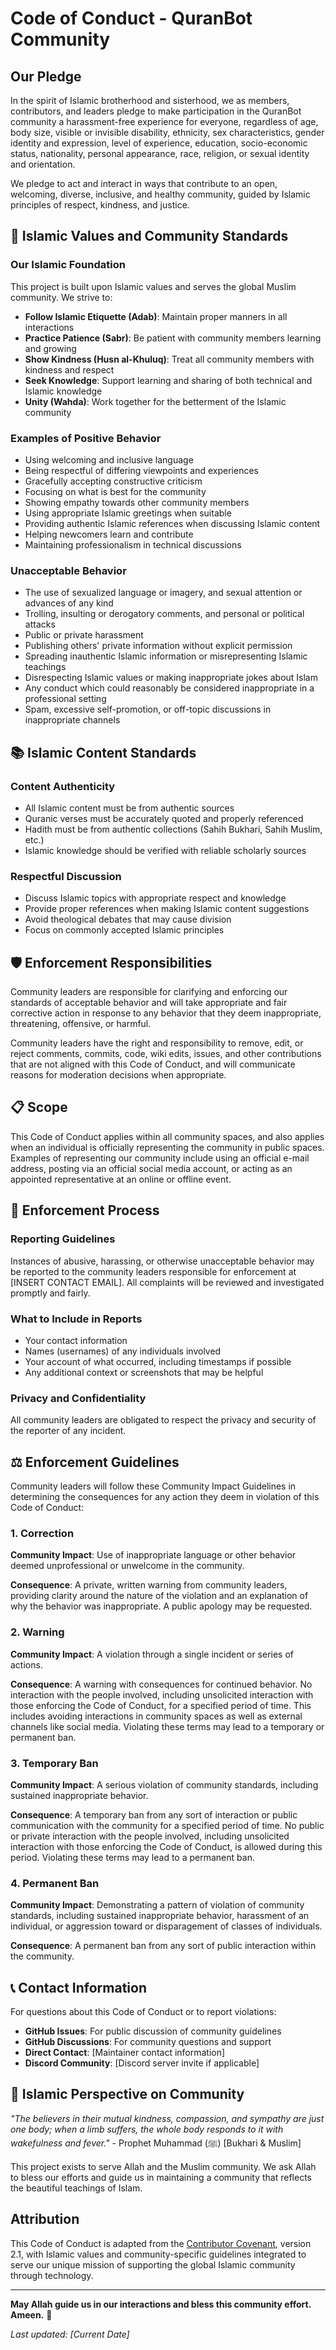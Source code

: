 # Code of Conduct - QuranBot Community

## Our Pledge

In the spirit of Islamic brotherhood and sisterhood, we as members, contributors, and leaders pledge to make participation in the QuranBot community a harassment-free experience for everyone, regardless of age, body size, visible or invisible disability, ethnicity, sex characteristics, gender identity and expression, level of experience, education, socio-economic status, nationality, personal appearance, race, religion, or sexual identity and orientation.

We pledge to act and interact in ways that contribute to an open, welcoming, diverse, inclusive, and healthy community, guided by Islamic principles of respect, kindness, and justice.

## 🕌 Islamic Values and Community Standards

### Our Islamic Foundation
This project is built upon Islamic values and serves the global Muslim community. We strive to:

- **Follow Islamic Etiquette (Adab)**: Maintain proper manners in all interactions
- **Practice Patience (Sabr)**: Be patient with community members learning and growing
- **Show Kindness (Husn al-Khuluq)**: Treat all community members with kindness and respect
- **Seek Knowledge**: Support learning and sharing of both technical and Islamic knowledge
- **Unity (Wahda)**: Work together for the betterment of the Islamic community

### Examples of Positive Behavior

- Using welcoming and inclusive language
- Being respectful of differing viewpoints and experiences
- Gracefully accepting constructive criticism
- Focusing on what is best for the community
- Showing empathy towards other community members
- Using appropriate Islamic greetings when suitable
- Providing authentic Islamic references when discussing Islamic content
- Helping newcomers learn and contribute
- Maintaining professionalism in technical discussions

### Unacceptable Behavior

- The use of sexualized language or imagery, and sexual attention or advances of any kind
- Trolling, insulting or derogatory comments, and personal or political attacks
- Public or private harassment
- Publishing others' private information without explicit permission
- Spreading inauthentic Islamic information or misrepresenting Islamic teachings
- Disrespecting Islamic values or making inappropriate jokes about Islam
- Any conduct which could reasonably be considered inappropriate in a professional setting
- Spam, excessive self-promotion, or off-topic discussions in inappropriate channels

## 📚 Islamic Content Standards

### Content Authenticity
- All Islamic content must be from authentic sources
- Quranic verses must be accurately quoted and properly referenced
- Hadith must be from authentic collections (Sahih Bukhari, Sahih Muslim, etc.)
- Islamic knowledge should be verified with reliable scholarly sources

### Respectful Discussion
- Discuss Islamic topics with appropriate respect and knowledge
- Provide proper references when making Islamic content suggestions
- Avoid theological debates that may cause division
- Focus on commonly accepted Islamic principles

## 🛡️ Enforcement Responsibilities

Community leaders are responsible for clarifying and enforcing our standards of acceptable behavior and will take appropriate and fair corrective action in response to any behavior that they deem inappropriate, threatening, offensive, or harmful.

Community leaders have the right and responsibility to remove, edit, or reject comments, commits, code, wiki edits, issues, and other contributions that are not aligned with this Code of Conduct, and will communicate reasons for moderation decisions when appropriate.

## 📋 Scope

This Code of Conduct applies within all community spaces, and also applies when an individual is officially representing the community in public spaces. Examples of representing our community include using an official e-mail address, posting via an official social media account, or acting as an appointed representative at an online or offline event.

## 🚨 Enforcement Process

### Reporting Guidelines
Instances of abusive, harassing, or otherwise unacceptable behavior may be reported to the community leaders responsible for enforcement at [INSERT CONTACT EMAIL]. All complaints will be reviewed and investigated promptly and fairly.

### What to Include in Reports
- Your contact information
- Names (usernames) of any individuals involved
- Your account of what occurred, including timestamps if possible
- Any additional context or screenshots that may be helpful

### Privacy and Confidentiality
All community leaders are obligated to respect the privacy and security of the reporter of any incident.

## ⚖️ Enforcement Guidelines

Community leaders will follow these Community Impact Guidelines in determining the consequences for any action they deem in violation of this Code of Conduct:

### 1. Correction
**Community Impact**: Use of inappropriate language or other behavior deemed unprofessional or unwelcome in the community.

**Consequence**: A private, written warning from community leaders, providing clarity around the nature of the violation and an explanation of why the behavior was inappropriate. A public apology may be requested.

### 2. Warning
**Community Impact**: A violation through a single incident or series of actions.

**Consequence**: A warning with consequences for continued behavior. No interaction with the people involved, including unsolicited interaction with those enforcing the Code of Conduct, for a specified period of time. This includes avoiding interactions in community spaces as well as external channels like social media. Violating these terms may lead to a temporary or permanent ban.

### 3. Temporary Ban
**Community Impact**: A serious violation of community standards, including sustained inappropriate behavior.

**Consequence**: A temporary ban from any sort of interaction or public communication with the community for a specified period of time. No public or private interaction with the people involved, including unsolicited interaction with those enforcing the Code of Conduct, is allowed during this period. Violating these terms may lead to a permanent ban.

### 4. Permanent Ban
**Community Impact**: Demonstrating a pattern of violation of community standards, including sustained inappropriate behavior, harassment of an individual, or aggression toward or disparagement of classes of individuals.

**Consequence**: A permanent ban from any sort of public interaction within the community.

## 📞 Contact Information

For questions about this Code of Conduct or to report violations:

- **GitHub Issues**: For public discussion of community guidelines
- **GitHub Discussions**: For community questions and support
- **Direct Contact**: [Maintainer contact information]
- **Discord Community**: [Discord server invite if applicable]

## 🤲 Islamic Perspective on Community

*"The believers in their mutual kindness, compassion, and sympathy are just one body; when a limb suffers, the whole body responds to it with wakefulness and fever."* - Prophet Muhammad (ﷺ) [Bukhari & Muslim]

This project exists to serve Allah and the Muslim community. We ask Allah to bless our efforts and guide us in maintaining a community that reflects the beautiful teachings of Islam.

## Attribution

This Code of Conduct is adapted from the [Contributor Covenant](https://www.contributor-covenant.org/), version 2.1, with Islamic values and community-specific guidelines integrated to serve our unique mission of supporting the global Islamic community through technology.

---

**May Allah guide us in our interactions and bless this community effort. Ameen.** 🤲

*Last updated: [Current Date]*
